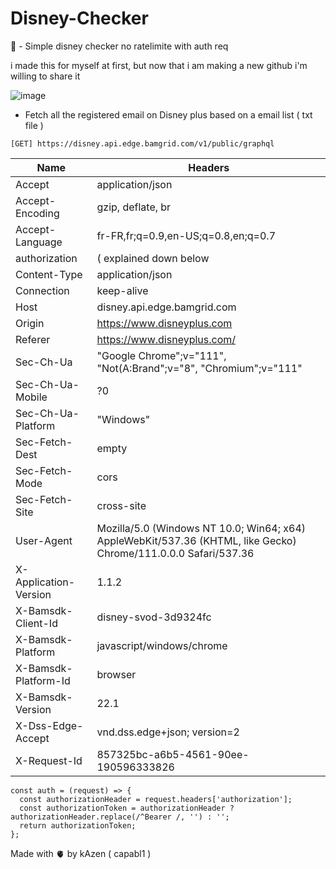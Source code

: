 # Disney-Checker

🎌 - Simple disney checker no ratelimite with auth req

i made this for myself at first, but now that i am making a new github i'm willing to share it

![image](https://github.com/capabl1/Geoguessr-request-hack/assets/137743238/7ce323af-82b8-45bc-baf5-8ed26a368d6f)
- Fetch all the registered email on Disney plus based on a email list ( txt file )
  
``` 
[GET] https://disney.api.edge.bamgrid.com/v1/public/graphql
```




| Name     | Headers |
| ---      | ---       |
| Accept                  | application/json                                |
| Accept-Encoding         | gzip, deflate, br                               |
| Accept-Language         | fr-FR,fr;q=0.9,en-US;q=0.8,en;q=0.7             |
| authorization           | ( explained down below                          |
| Content-Type            | application/json                                |
| Connection              | keep-alive                                      |
| Host                    | disney.api.edge.bamgrid.com                     |
| Origin                  | https://www.disneyplus.com                      |
| Referer                 | https://www.disneyplus.com/                     |
| Sec-Ch-Ua               | "Google Chrome";v="111", "Not(A:Brand";v="8", "Chromium";v="111" |
| Sec-Ch-Ua-Mobile        | ?0                                              |
| Sec-Ch-Ua-Platform      | "Windows"                                       |
| Sec-Fetch-Dest          | empty                                           |
| Sec-Fetch-Mode          | cors                                            |
| Sec-Fetch-Site          | cross-site                                      |
| User-Agent              | Mozilla/5.0 (Windows NT 10.0; Win64; x64) AppleWebKit/537.36 (KHTML, like Gecko) Chrome/111.0.0.0 Safari/537.36 |
| X-Application-Version   | 1.1.2                                           |
| X-Bamsdk-Client-Id      | disney-svod-3d9324fc                            |
| X-Bamsdk-Platform       | javascript/windows/chrome                       |
| X-Bamsdk-Platform-Id    | browser                                         |
| X-Bamsdk-Version        | 22.1                                            |
| X-Dss-Edge-Accept       | vnd.dss.edge+json; version=2                    |
| X-Request-Id            | 857325bc-a6b5-4561-90ee-190596333826            |


```JS
const auth = (request) => {
  const authorizationHeader = request.headers['authorization'];
  const authorizationToken = authorizationHeader ? authorizationHeader.replace(/^Bearer /, '') : '';
  return authorizationToken;
};
```

Made with 🫀 by kAzen ( capabl1 )
